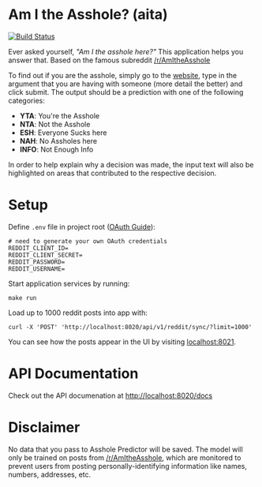 #  Am I the Asshole? (aita)

[![Build Status](https://travis-ci.com/logan-connolly/aita.svg?branch=master)](https://travis-ci.com/logan-connolly/aita)

Ever asked yourself, *"Am I the asshole here?"* This application helps you answer that. Based on the famous subreddit [/r/AmItheAsshole](https://www.reddit.com/r/AmItheAsshole/)

To find out if you are the asshole, simply go to the [website](https://github.com/logan-connolly/aita), type in the argument that you are having with someone (more detail the better) and click submit. The output should be a prediction with one of the following categories:

- **YTA**: You're the Asshole
- **NTA**: Not the Asshole
- **ESH**: Everyone Sucks here
- **NAH**: No Assholes here
- **INFO**: Not Enough Info

In order to help explain why a decision was made, the input text will also be highlighted on areas that contributed to the respective decision.

# Setup

Define `.env` file in project root ([OAuth Guide](https://asyncpraw.readthedocs.io/en/latest/getting_started/authentication.html#oauth)):

```shell
# need to generate your own OAuth credentials
REDDIT_CLIENT_ID=
REDDIT_CLIENT_SECRET=
REDDIT_PASSWORD=
REDDIT_USERNAME=
```

Start application services by running:

```shell
make run
```

Load up to 1000 reddit posts into app with:

```shell
curl -X 'POST' 'http://localhost:8020/api/v1/reddit/sync/?limit=1000'
```

You can see how the posts appear in the UI by visiting [localhost:8021](http://localhost:8021).


# API Documentation

Check out the API documenation at [http://localhost:8020/docs](http://localhost:8020/docs)

# Disclaimer

No data that you pass to Asshole Predictor will be saved. The model will only be trained on posts from [/r/AmItheAsshole](https://www.reddit.com/r/AmItheAsshole/), which are monitored to prevent users from posting personally-identifying information like names, numbers, addresses, etc.
